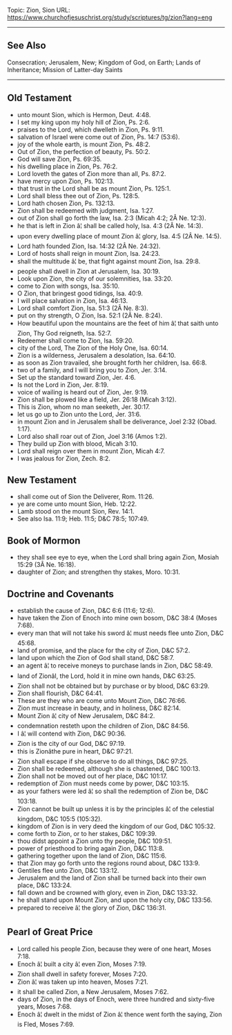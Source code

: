 Topic: Zion, Sion
URL: https://www.churchofjesuschrist.org/study/scriptures/tg/zion?lang=eng

---

## See Also

Consecration; Jerusalem, New; Kingdom of God, on Earth; Lands of Inheritance; Mission of Latter-day Saints

---

## Old Testament

- unto mount Sion, which is Hermon, Deut. 4:48.
- I set my king upon my holy hill of Zion, Ps. 2:6.
- praises to the Lord, which dwelleth in Zion, Ps. 9:11.
- salvation of Israel were come out of Zion, Ps. 14:7 (53:6).
- joy of the whole earth, is mount Zion, Ps. 48:2.
- Out of Zion, the perfection of beauty, Ps. 50:2.
- God will save Zion, Ps. 69:35.
- his dwelling place in Zion, Ps. 76:2.
- Lord loveth the gates of Zion more than all, Ps. 87:2.
- have mercy upon Zion, Ps. 102:13.
- that trust in the Lord shall be as mount Zion, Ps. 125:1.
- Lord shall bless thee out of Zion, Ps. 128:5.
- Lord hath chosen Zion, Ps. 132:13.
- Zion shall be redeemed with judgment, Isa. 1:27.
- out of Zion shall go forth the law, Isa. 2:3 (Micah 4:2; 2Â Ne. 12:3).
- he that is left in Zion â¦ shall be called holy, Isa. 4:3 (2Â Ne. 14:3).
- upon every dwelling place of mount Zion â¦ glory, Isa. 4:5 (2Â Ne. 14:5).
- Lord hath founded Zion, Isa. 14:32 (2Â Ne. 24:32).
- Lord of hosts shall reign in mount Zion, Isa. 24:23.
- shall the multitude â¦ be, that fight against mount Zion, Isa. 29:8.
- people shall dwell in Zion at Jerusalem, Isa. 30:19.
- Look upon Zion, the city of our solemnities, Isa. 33:20.
- come to Zion with songs, Isa. 35:10.
- O Zion, that bringest good tidings, Isa. 40:9.
- I will place salvation in Zion, Isa. 46:13.
- Lord shall comfort Zion, Isa. 51:3 (2Â Ne. 8:3).
- put on thy strength, O Zion, Isa. 52:1 (2Â Ne. 8:24).
- How beautiful upon the mountains are the feet of him â¦ that saith unto Zion, Thy God reigneth, Isa. 52:7.
- Redeemer shall come to Zion, Isa. 59:20.
- city of the Lord, The Zion of the Holy One, Isa. 60:14.
- Zion is a wilderness, Jerusalem a desolation, Isa. 64:10.
- as soon as Zion travailed, she brought forth her children, Isa. 66:8.
- two of a family, and I will bring you to Zion, Jer. 3:14.
- Set up the standard toward Zion, Jer. 4:6.
- Is not the Lord in Zion, Jer. 8:19.
- voice of wailing is heard out of Zion, Jer. 9:19.
- Zion shall be plowed like a field, Jer. 26:18 (Micah 3:12).
- This is Zion, whom no man seeketh, Jer. 30:17.
- let us go up to Zion unto the Lord, Jer. 31:6.
- in mount Zion and in Jerusalem shall be deliverance, Joel 2:32 (Obad. 1:17).
- Lord also shall roar out of Zion, Joel 3:16 (Amos 1:2).
- They build up Zion with blood, Micah 3:10.
- Lord shall reign over them in mount Zion, Micah 4:7.
- I was jealous for Zion, Zech. 8:2.

## New Testament

- shall come out of Sion the Deliverer, Rom. 11:26.
- ye are come unto mount Sion, Heb. 12:22.
- Lamb stood on the mount Sion, Rev. 14:1.
- See also Isa. 11:9; Heb. 11:5; D&C 78:5; 107:49.

## Book of Mormon

- they shall see eye to eye, when the Lord shall bring again Zion, Mosiah 15:29 (3Â Ne. 16:18).
- daughter of Zion; and strengthen thy stakes, Moro. 10:31.

## Doctrine and Covenants

- establish the cause of Zion, D&C 6:6 (11:6; 12:6).
- have taken the Zion of Enoch into mine own bosom, D&C 38:4 (Moses 7:68).
- every man that will not take his sword â¦ must needs flee unto Zion, D&C 45:68.
- land of promise, and the place for the city of Zion, D&C 57:2.
- land upon which the Zion of God shall stand, D&C 58:7.
- an agent â¦ to receive moneys to purchase lands in Zion, D&C 58:49.
- land of ZionâI, the Lord, hold it in mine own hands, D&C 63:25.
- Zion shall not be obtained but by purchase or by blood, D&C 63:29.
- Zion shall flourish, D&C 64:41.
- These are they who are come unto Mount Zion, D&C 76:66.
- Zion must increase in beauty, and in holiness, D&C 82:14.
- Mount Zion â¦ city of New Jerusalem, D&C 84:2.
- condemnation resteth upon the children of Zion, D&C 84:56.
- I â¦ will contend with Zion, D&C 90:36.
- Zion is the city of our God, D&C 97:19.
- this is Zionâthe pure in heart, D&C 97:21.
- Zion shall escape if she observe to do all things, D&C 97:25.
- Zion shall be redeemed, although she is chastened, D&C 100:13.
- Zion shall not be moved out of her place, D&C 101:17.
- redemption of Zion must needs come by power, D&C 103:15.
- as your fathers were led â¦ so shall the redemption of Zion be, D&C 103:18.
- Zion cannot be built up unless it is by the principles â¦ of the celestial kingdom, D&C 105:5 (105:32).
- kingdom of Zion is in very deed the kingdom of our God, D&C 105:32.
- come forth to Zion, or to her stakes, D&C 109:39.
- thou didst appoint a Zion unto thy people, D&C 109:51.
- power of priesthood to bring again Zion, D&C 113:8.
- gathering together upon the land of Zion, D&C 115:6.
- that Zion may go forth unto the regions round about, D&C 133:9.
- Gentiles flee unto Zion, D&C 133:12.
- Jerusalem and the land of Zion shall be turned back into their own place, D&C 133:24.
- fall down and be crowned with glory, even in Zion, D&C 133:32.
- he shall stand upon Mount Zion, and upon the holy city, D&C 133:56.
- prepared to receive â¦ the glory of Zion, D&C 136:31.

## Pearl of Great Price

- Lord called his people Zion, because they were of one heart, Moses 7:18.
- Enoch â¦ built a city â¦ even Zion, Moses 7:19.
- Zion shall dwell in safety forever, Moses 7:20.
- Zion â¦ was taken up into heaven, Moses 7:21.
- it shall be called Zion, a New Jerusalem, Moses 7:62.
- days of Zion, in the days of Enoch, were three hundred and sixty-five years, Moses 7:68.
- Enoch â¦ dwelt in the midst of Zion â¦ thence went forth the saying, Zion is Fled, Moses 7:69.


